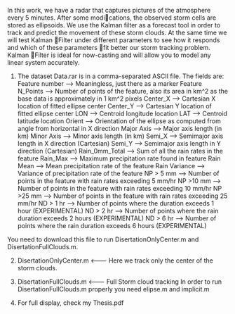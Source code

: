 In this work, we have a radar that captures pictures of the atmosphere every 5
minutes. After some modications, the observed storm cells are stored as ellipsoids.
We use the Kalman filter as a forecast tool in order to track and predict the
movement of these storm clouds. At the same time we will test Kalman Filter under
different parameters to see how it responds and which of these parameters fit better
our storm tracking problem. Kalman Filter is ideal for now-casting and will allow you
to model any linear system accurately.

1. The dataset Data.rar is in a comma-separated ASCII file.  The fields are:
Feature number —> Meaningless, just there as a marker
Feature N_Points —> Number of points of the feature, also its area in km^2 as the base data is approximately in 1 km^2 pixels
Center_X —> Cartesian X location of fitted ellipse center
Center_Y —> Cartesian Y location of fitted ellipse center
LON —> Centroid longitude location
LAT —> Centroid latitude location
Orient —> Orientation of the ellipse as computed from angle from horizontal in X direction
Major Axis —> Major axis length (in km)
Minor Axis —> Minor axis length (in km)
Semi_X —> Semimajor axis length in X direction (Cartesian)
Semi_Y —> Semimajor axis length in Y direction (Cartesian)
Rain_0mm_Total —> Sum of all the rain rates in the feature
Rain_Max —> Maximum precipitation rate found in feature
Rain Mean —> Mean precipitation rate of the feature
Rain Variance —> Variance of precipitation rate of the feature
NP > 5 mm —> Number of points in the feature with rain rates exceeding 5 mm/hr
NP >10 mm —> Number of points in the feature with rain rates exceeding 10 mm/hr
NP >25 mm —> Number of points in the feature with rain rates exceeding 25 mm/hr
ND > 1 hr —> Number of points where the duration exceeds 1 hour (EXPERIMENTAL)
ND > 2 hr —> Number of points where the rain duration exceeds 2 hours (EXPERIMENTAL)
ND > 6 hr —> Number of points where the rain duration exceeds 6 hours (EXPERIMENTAL)

You need to download this file to run DisertationOnlyCenter.m and DisertationFullClouds.m.

2. DisertationOnlyCenter.m <--- Here we track only the center of the storm clouds.

3. DisertationFullClouds.m <--- Full Storm cloud tracking
In order to run DisertationFullClouds.m properly you need elipse.m and implicit.m

4. For full display, check my Thesis.pdf
   
